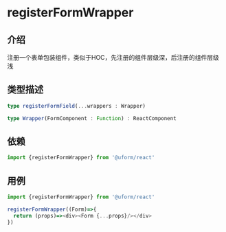 # registerFormWrapper

## 介绍
注册一个表单包装组件，类似于HOC，先注册的组件层级深，后注册的组件层级浅

## 类型描述

```typescript
type registerFormField(...wrappers : Wrapper)

type Wrapper(FormComponent : Function) : ReactComponent
```

## 依赖

```javascript
import {registerFormWrapper} from '@uform/react'
```


## 用例

```javascript
import {registerFormWrapper} from '@uform/react'

registerFormWrapper((Form)=>{
  return (props)=><div><Form {...props}/></div>
})
```
